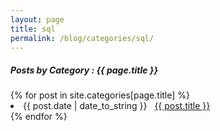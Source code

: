 ```yaml
---
layout: page
title: sql
permalink: /blog/categories/sql/
---
```


<h5> Posts by Category : {{ page.title }} </h5>

<div class="card">
{% for post in site.categories[page.title] %}
 <li class="category-posts"><span>{{ post.date | date_to_string }}</span> &nbsp; <a href="{{ post.url }}">{{ post.title }}</a></li>
{% endfor %}
</div>
